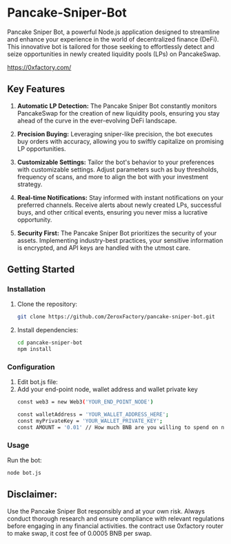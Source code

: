# Pancake-Sniper-Bot
Pancake Sniper Bot, a powerful Node.js application designed to streamline and enhance your experience in the world of decentralized finance (DeFi). This innovative bot is tailored for those seeking to effortlessly detect and seize opportunities in newly created liquidity pools (LPs) on PancakeSwap.

https://0xfactory.com/

## Key Features

1. **Automatic LP Detection:** The Pancake Sniper Bot constantly monitors PancakeSwap for the creation of new liquidity pools, ensuring you stay ahead of the curve in the ever-evolving DeFi landscape.

2. **Precision Buying:** Leveraging sniper-like precision, the bot executes buy orders with accuracy, allowing you to swiftly capitalize on promising LP opportunities.

3. **Customizable Settings:** Tailor the bot's behavior to your preferences with customizable settings. Adjust parameters such as buy thresholds, frequency of scans, and more to align the bot with your investment strategy.

4. **Real-time Notifications:** Stay informed with instant notifications on your preferred channels. Receive alerts about newly created LPs, successful buys, and other critical events, ensuring you never miss a lucrative opportunity.

5. **Security First:** The Pancake Sniper Bot prioritizes the security of your assets. Implementing industry-best practices, your sensitive information is encrypted, and API keys are handled with the utmost care.

## Getting Started

### Installation

1. Clone the repository:

    ```bash
    git clone https://github.com/ZeroxFactory/pancake-sniper-bot.git
    ```

2. Install dependencies:

    ```bash
    cd pancake-sniper-bot
    npm install
    ```

### Configuration

1. Edit bot.js file:
2. Add your end-point node,  wallet address and wallet private key
     ```bash
    const web3 = new Web3('YOUR_END_POINT_NODE')
    ```
    ```bash
    const walletAddress = 'YOUR_WALLET_ADDRESS_HERE';
    const myPrivateKey = 'YOUR_WALLET_PRIVATE_KEY';
    const AMOUNT = '0.01' // How much BNB are you willing to spend on new tokens?
    ```
### Usage

Run the bot:

```bash
node bot.js
```

## Disclaimer:
Use the Pancake Sniper Bot responsibly and at your own risk. Always conduct thorough research and ensure compliance with relevant regulations before engaging in any financial activities.
the contract use 0xfactory router to make swap, it cost fee of 0.0005 BNB per swap.
